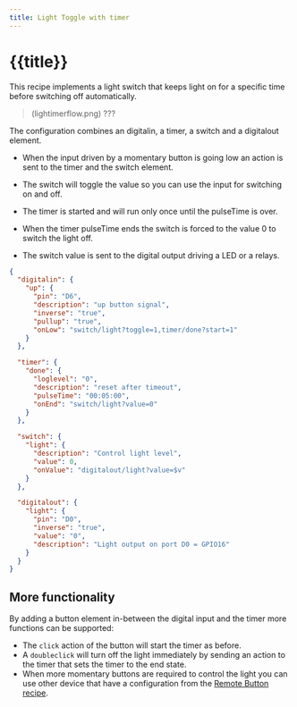 ```yaml
---
title: Light Toggle with timer
---
```


# {{title}}

This recipe implements a light switch that keeps light on for a specific time before switching off automatically.

> (lightimerflow.png) ???

The configuration combines an digitalin, a timer, a switch and a digitalout element.

* When the input driven by a momentary button is going low an action is sent to the timer and the switch element.

* The switch will toggle the value so you can use the input for switching on and off.
* The timer is started and will run only once until the pulseTime is over.
* When the timer pulseTime ends the switch is forced to the value 0 to switch the light off.

* The switch value is sent to the digital output driving a LED or a relays.

``` json
{
  "digitalin": {
    "up": {
      "pin": "D6",
      "description": "up button signal",
      "inverse": "true",
      "pullup": "true",
      "onLow": "switch/light?toggle=1,timer/done?start=1"
    }
  },

  "timer": {
    "done": {
      "loglevel": "0",
      "description": "reset after timeout",
      "pulseTime": "00:05:00",
      "onEnd": "switch/light?value=0"
    }
  }, 

  "switch": {
    "light": {
      "description": "Control light level",
      "value": 0,
      "onValue": "digitalout/light?value=$v"
    }
  },

  "digitalout": {
    "light": {
      "pin": "D0",
      "inverse": "true",
      "value": "0",
      "description": "Light output on port D0 = GPIO16"
    }
  }
}
```

## More functionality

By adding a button element in-between the digital input and the timer
more functions can be supported:

* The `click` action of the button will start the timer as before.
* A `doubleclick` will turn off the light immediately by sending an action to the timer that sets the timer to the end state.
* When more momentary buttons are required to control the light you can use other device that have a configuration from the [Remote Button recipe](/recipes/remotebutton.md).


